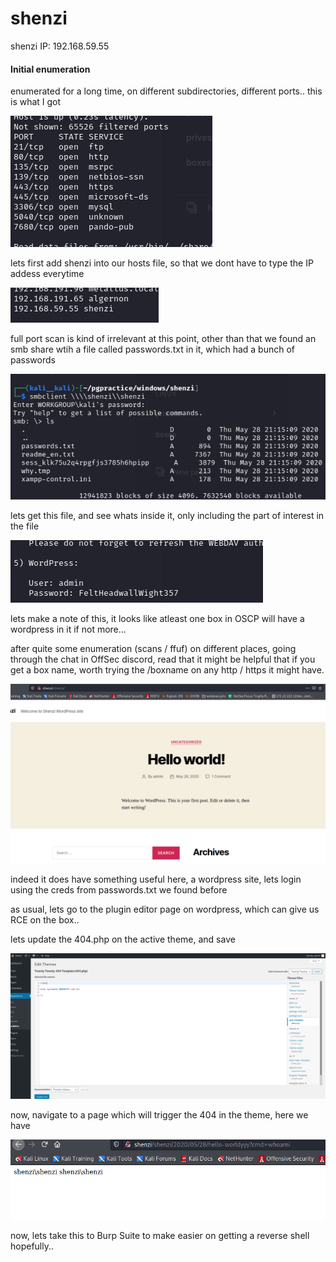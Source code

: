 # shenzi

shenzi IP: 192.168.59.55

#### Initial enumeration

enumerated for a long time, on different subdirectories, different ports.. this is what I got

![](<../../.gitbook/assets/image (28).png>)

lets first add shenzi into our hosts file, so that we dont have to type the IP addess everytime

![](<../../.gitbook/assets/image (33).png>)

full port scan is kind of irrelevant at this point, other than that we found an smb share wtih a file called passwords.txt in it, which had a bunch of passwords

![](<../../.gitbook/assets/image (32).png>)

lets get this file, and see whats inside it, only including the part of interest in the file

![](<../../.gitbook/assets/image (31).png>)

lets make a note of this, it looks like atleast one box in OSCP will have a wordpress in it if not more...

after quite some enumeration (scans / ffuf) on different places, going through the chat in OffSec discord, read that it might be helpful that if you get a box name, worth trying the /boxname on any http / https it might have.

![](<../../.gitbook/assets/image (7).png>)

indeed it does have something useful here, a wordpress site, lets login using the creds from passwords.txt we found before

as usual, lets go to the plugin editor page on wordpress, which can give us RCE on the box..

lets update the 404.php on the active theme, and save

![](<../../.gitbook/assets/image (27).png>)

now, navigate to a page which will trigger the 404 in the theme, here we have

![](<../../.gitbook/assets/image (29).png>)

now, lets take this to Burp Suite to make easier on getting a reverse shell hopefully..

